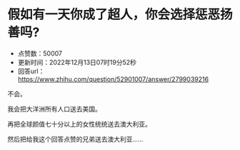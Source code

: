 # 假如有一天你成了超人，你会选择惩恶扬善吗?
- 点赞数：50007
- 更新时间：2022年12月13日07时19分52秒
- 回答url：https://www.zhihu.com/question/52901007/answer/2799039216
<body>
 <p data-pid="U-iHbV5j">不会。</p>
 <p data-pid="IHTprjte">我会把大洋洲所有人口送去美国。</p>
 <p data-pid="FF65Q5tw">再把全球颜值七十分以上的女性统统送去澳大利亚。</p>
 <p data-pid="uzJGKxU7">然后把给我这个回答点赞的兄弟送去澳大利亚……</p>
 <p></p>
 <p></p>
</body>